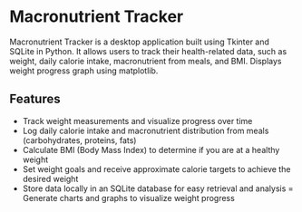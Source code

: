 # Macronutrient Tracker
Macronutrient Tracker is a desktop application built using Tkinter and SQLite in Python. It allows users to track their health-related data, such as weight, daily calorie intake, macronutrient from meals, and BMI. Displays weight progress graph using matplotlib.

## Features 
- Track weight measurements and visualize progress over time
- Log daily calorie intake and macronutrient distribution from meals (carbohydrates, proteins, fats)
- Calculate BMI (Body Mass Index) to determine if you are at a healthy weight
- Set weight goals and receive approximate calorie targets to achieve the desired weight
- Store data locally in an SQLite database for easy retrieval and analysis
= Generate charts and graphs to visualize weight progress
